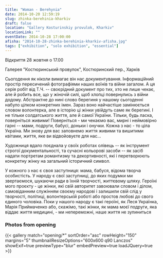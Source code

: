 ```yaml
---
title: "Woman - Berehynia"
date: 2014-10-20 12:59:19
slug: zhinka-berehinia-kharkiv
draft: false
location: "Gallery Kosturinskiy provulok, Kharkiv"
locationLink: ""
eventDate: 2014-10-28 17:00:00
afisha: "2014-10-28-zhinka-berehinia-kharkiv-afisha.jpg"
tags: ["exhibition", "solo exhibition", "essential"]
---
```


Відкриття 28 жовтня о 17.00

Галерея "Костюринський провулок", Костюринский пер., Харкiв

Сьогодення як ніколи вимагає він нас документування. Інформаційний простір пересичений фотографіями наших воїнів та війни загалом. А ця серія робіт від Т.Ч. -- своєрідний документ про тих, хто не лише чекає, але й робить все, що у жіночій силі, щоб хлопці повернулись з війни додому. Абстрактне до нині слово берегиня у нашому сьогоденні набуло цілком конкретних імен. Зараз воно найчастіше замінюється словом волонтерка, але в історію ці жінки увійдуть саме як берегині. І не тільки солдатського життя, але й самої України. Тільки, будь ласка, поверніться живими! Поверніться - ми чекаємо вас, мирні і неймовірно гарні -- мами, подруги, бабусі, доньки і онучки. Кожна з нас - то ціла Україна. Ми знову для вас заповнемо життя живими та вишитими квітами, життя, яке ви відвойовуєте для нас…

Художниця вдало поєднала у своїх роботах олівець -- як інструмент строгої документальності, та сучасні кольорові засоби -- як засіб надати портретам романтизму та декортивності, які  і перетворюють конкретну жінку на загальний історичний символ.

У кожного з нас є своя заступниця: мама, бабуся, відома творча особистість. У народу є свої заступниці, до яких подумки ми звертаємося, шукаючи ради в їхній творчості, життєвому шляху. Героїні мого проєкту - це жінки, які свій авторитет завоювали словом і ділом, самовіданним служінням своєму народові і залишили свій слід у творчості, політиці, волонтерській роботі або простов любові до свого єдиного чоловіка.
Поки у нашого народу є такі героїні, як Леся Українка, Марія Приймаченко або, скажімо, такі жінки, як мама моєї подруги, яка віддає життя медицині, - ми непереможні, наше життя не зупиниться

### Photos from opening

{{< gallery match="opening/*" sortOrder="asc" rowHeight="150" margins="5" thumbnailResizeOptions="600x600 q90 Lanczos" showExif=true previewType="blur" embedPreview=true loadJQuery=true >}}
